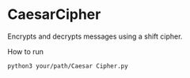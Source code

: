 # CaesarCipher
 Encrypts and decrypts messages using a shift cipher.

 How to run
 ```
python3 your/path/Caesar Cipher.py
